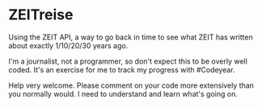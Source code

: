 ZEITreise
=========

Using the ZEIT API, a way to go back in time to see what ZEIT has written about exactly 1/10/20/30 years ago.

I'm a journalist, not a programmer, so don't expect this to be overly well coded. It's an exercise for me to track my progress with #Codeyear.

Help very welcome. Please comment on your code more extensively than you normally would. I need to understand and learn what's going on.
